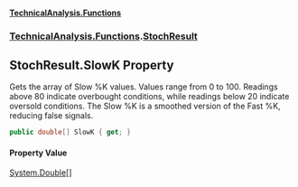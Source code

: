 #### [TechnicalAnalysis\.Functions](Atypical.TechnicalAnalysis.Functions.md 'Atypical\.TechnicalAnalysis\.Functions')
### [TechnicalAnalysis\.Functions](Atypical.TechnicalAnalysis.Functions.md#TechnicalAnalysis.Functions 'TechnicalAnalysis\.Functions').[StochResult](StochResult.md 'TechnicalAnalysis\.Functions\.StochResult')

## StochResult\.SlowK Property

Gets the array of Slow %K values\.
Values range from 0 to 100\. Readings above 80 indicate overbought conditions, while readings below 20 indicate oversold conditions\.
The Slow %K is a smoothed version of the Fast %K, reducing false signals\.

```csharp
public double[] SlowK { get; }
```

#### Property Value
[System\.Double](https://docs.microsoft.com/en-us/dotnet/api/System.Double 'System\.Double')[\[\]](https://docs.microsoft.com/en-us/dotnet/api/System.Array 'System\.Array')